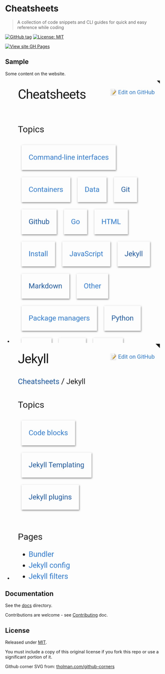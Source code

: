 # Cheatsheets
> A collection of code snippets and CLI guides for quick and easy reference while coding

[![GitHub tag](https://img.shields.io/github/tag/MichaelCurrin/dev-cheatsheets)](https://github.com/MichaelCurrin/dev-cheatsheets/tags/)
[![License: MIT](https://img.shields.io/badge/License-MIT-blue)](#license)

[![View site GH Pages](https://img.shields.io/badge/View_site-GH_Pages-green?style=for-the-badge)](https://michaelcurrin.github.io/dev-cheatsheets/)


## Sample

Some content on the website.

- [![sample cheatsheets](/sample-cheatsheets.jpg)](https://michaelcurrin.github.io/dev-cheatsheets/cheatsheets/)
- [![sample cheatsheets jekyll](/sample-jekyll.jpg)](https://michaelcurrin.github.io/dev-cheatsheets/cheatsheets/jekyll/)

## Documentation

See the [docs](/docs/) directory.

Contributions are welcome - see [Contributing](/CONTRIBUTING.md) doc.


## License

Released under [MIT](/LICENSE).

You must include a copy of this original license if you fork this repo or use a significant portion of it.

Github corner SVG from: [tholman.com/github-corners](https://tholman.com/github-corners/)
